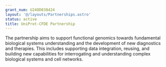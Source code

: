 ```yaml
---
grant_num: U24OD038424
layout: '@/layouts/Partnerships.astro'
status: active
title: UniProt-CFDE Partnership
---
```

The partnership aims to support functional genomics towards fundamental biological systems understanding and the development of new diagnostics and therapies. This includes supporting data integration, reusing, and building new capabilities for interrogating and understanding complex biological systems and cell networks.